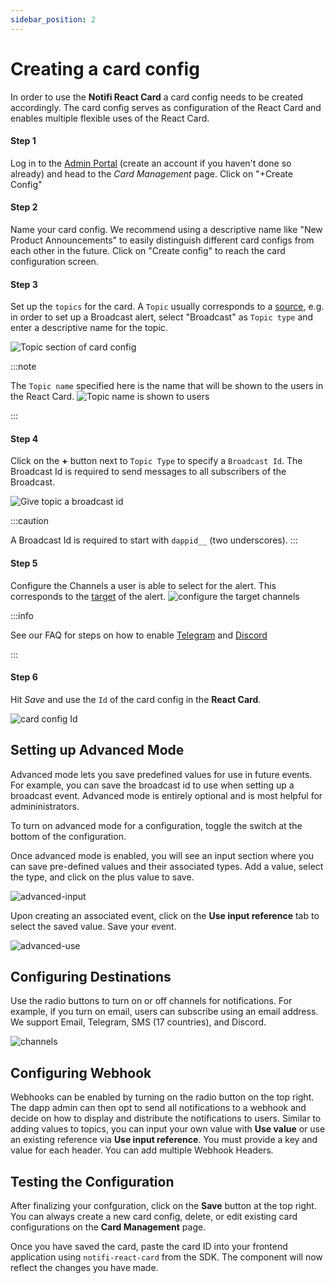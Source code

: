 ```yaml
---
sidebar_position: 2
---
```


# Creating a card config

In order to use the **Notifi React Card** a card config needs to be created accordingly.
The card config serves as configuration of the React Card and enables multiple flexible uses of the React Card.

#### Step 1

Log in to the [Admin Portal](https://admin.dev.notifi.network) (create an account if you haven't done so already) and head to the _Card Management_ page.
Click on "+Create Config"

#### Step 2

Name your card config. We recommend using a descriptive name like "New Product Announcements" to easily distinguish different card configs from each other in the future.
Click on "Create config" to reach the card configuration screen.

#### Step 3

Set up the `topics` for the card. A `Topic` usually corresponds to a [source](../../integration-overview/alerts-in-depth#source), e.g. in order to set up a Broadcast alert, select "Broadcast" as `Topic type` and enter a descriptive name for the topic.

![Topic section of card config](/img/create-card-id/1.png)

:::note

The `Topic name` specified here is the name that will be shown to the users in the React Card.
![Topic name is shown to users](/img/create-card-id/2.png)

:::

#### Step 4

Click on the **+** button next to `Topic Type` to specify a `Broadcast Id`. The Broadcast Id is required to send messages to all subscribers of the Broadcast.

![Give topic a broadcast id](/img/create-card-id/3.png)

:::caution

A Broadcast Id is required to start with `dappid__` (two underscores).
:::

#### Step 5

Configure the Channels a user is able to select for the alert. This corresponds to the [target](../../integration-overview/alerts-in-depth#target) of the alert.
![configure the target channels](/img/create-card-id/4.png)

:::info

See our FAQ for steps on how to enable [Telegram](../../faq#tg-bot-setup) and [Discord](../../faq#discord-bot-setup) 

:::

#### Step 6

Hit _Save_ and use the `Id` of the card config in the **React Card**.

![card config Id](/img/create-card-id/5.png)


## Setting up Advanced Mode
Advanced mode lets you save predefined values for use in future events. For example, you can save the broadcast id to use when setting up a broadcast event. Advanced mode is entirely optional and is most helpful for admininistrators.

To turn on advanced mode for a configuration, toggle the switch at the bottom of the configuration.

Once advanced mode is enabled, you will see an input section where you can save pre-defined values and their associated types. Add a value, select the type, and click on the plus value to save.

![advanced-input](/img/create-card-id/6.png)

Upon creating an associated event, click on the **Use input reference** tab to select the saved value. Save your event.

![advanced-use](/img/create-card-id/7.png)

## Configuring Destinations
Use the radio buttons to turn on or off channels for notifications. For
example, if you turn on email, users can subscribe using an email address. We
support Email, Telegram, SMS (17 countries), and Discord.

![channels](/img/create-card-id/8.png)

## Configuring Webhook
Webhooks can be enabled by turning on the radio button on the top right. The dapp admin can then opt to send all notifications to a webhook and decide on how to display and distribute the notifications to users. Similar to adding values to topics, you can input your own value with **Use value** or use an existing reference via **Use input reference**.  You must provide a key and value for each header. You can add multiple Webhook Headers.

<!-- pic -->

## Testing the Configuration
After finalizing your confguration, click on the **Save** button at the top
right. You can always create a new card config, delete, or edit existing card
configurations on the **Card Management** page.

Once you have saved the card, paste the card ID into your frontend application
using `notifi-react-card` from the SDK.
The component will now reflect the changes you have made.

<!--- See https://admin.dev.notifi.network/guide/cards --->
